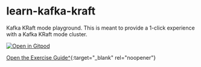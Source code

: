 # learn-kafka-kraft
Kafka KRaft mode playground. This is meant to provide a 1-click experience with a Kafka KRaft mode cluster.

[![Open in Gitpod](https://gitpod.io/button/open-in-gitpod.svg)](https://gitpod.io/#https://github.com/confluentinc/learn-kafka-kraft)

[Open the Exercise Guide^](http://confluent-learn-kafka.s3-website-us-west-2.amazonaws.com/kraft-playground/){:target="_blank" rel="noopener"}
